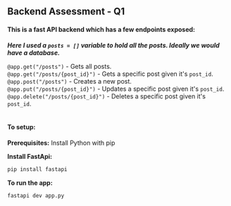 ## Backend Assessment - Q1

#### This is a fast API backend which has a few endpoints exposed:

**_Here I used a `posts = []` variable to hold all the posts. Ideally we would have a database._**

`@app.get("/posts")` - Gets all posts.<br>
`@app.get("/posts/{post_id}")` - Gets a specific post given it's `post_id`.<br>
`@app.post("/posts")` - Creates a new post.<br>
`@app.put("/posts/{post_id}")` - Updates a specific post given it's `post_id`.<br>
`@app.delete("/posts/{post_id}")` - Deletes a specific post given it's `post_id`.<br>
<br>
#### To setup:

**Prerequisites:**
Install Python with pip

**Install FastApi:**

```bash
pip install fastapi
```

**To run the app:**

```bash
fastapi dev app.py
```
